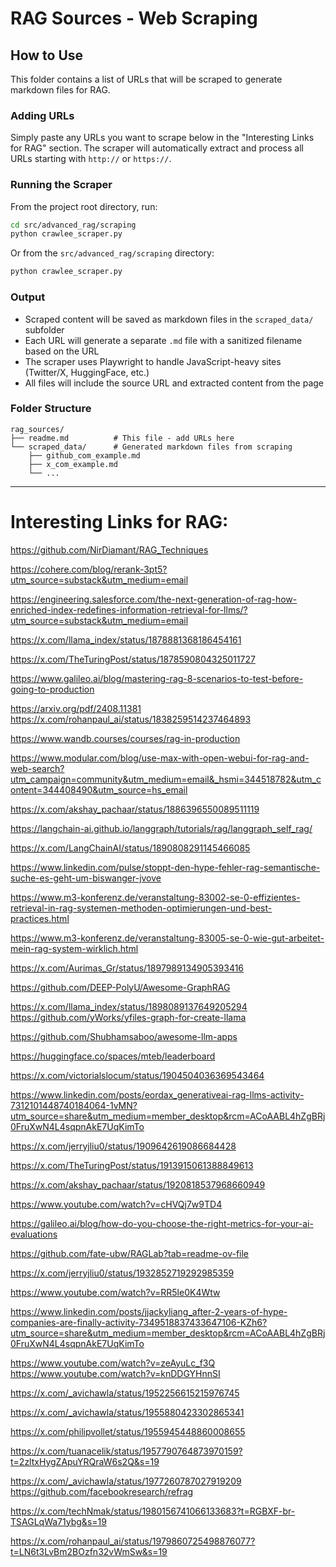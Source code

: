 # RAG Sources - Web Scraping

## How to Use

This folder contains a list of URLs that will be scraped to generate markdown files for RAG.

### Adding URLs

Simply paste any URLs you want to scrape below in the "Interesting Links for RAG" section. The scraper will automatically extract and process all URLs starting with `http://` or `https://`.

### Running the Scraper

From the project root directory, run:

```bash
cd src/advanced_rag/scraping
python crawlee_scraper.py
```

Or from the `src/advanced_rag/scraping` directory:

```bash
python crawlee_scraper.py
```

### Output

- Scraped content will be saved as markdown files in the `scraped_data/` subfolder
- Each URL will generate a separate `.md` file with a sanitized filename based on the URL
- The scraper uses Playwright to handle JavaScript-heavy sites (Twitter/X, HuggingFace, etc.)
- All files will include the source URL and extracted content from the page

### Folder Structure

```
rag_sources/
├── readme.md          # This file - add URLs here
└── scraped_data/      # Generated markdown files from scraping
    ├── github_com_example.md
    ├── x_com_example.md
    └── ...
```

---

# Interesting Links for RAG:


https://github.com/NirDiamant/RAG_Techniques

https://cohere.com/blog/rerank-3pt5?utm_source=substack&utm_medium=email

https://engineering.salesforce.com/the-next-generation-of-rag-how-enriched-index-redefines-information-retrieval-for-llms/?utm_source=substack&utm_medium=email

https://x.com/llama_index/status/1878881368186454161

https://x.com/TheTuringPost/status/1878590804325011727

https://www.galileo.ai/blog/mastering-rag-8-scenarios-to-test-before-going-to-production

https://arxiv.org/pdf/2408.11381
https://x.com/rohanpaul_ai/status/1838259514237464893

https://www.wandb.courses/courses/rag-in-production

https://www.modular.com/blog/use-max-with-open-webui-for-rag-and-web-search?utm_campaign=community&utm_medium=email&_hsmi=344518782&utm_content=344408490&utm_source=hs_email

https://x.com/akshay_pachaar/status/1886396550089511119

https://langchain-ai.github.io/langgraph/tutorials/rag/langgraph_self_rag/

https://x.com/LangChainAI/status/1890808291145466085

https://www.linkedin.com/pulse/stoppt-den-hype-fehler-rag-semantische-suche-es-geht-um-biswanger-jvove

https://www.m3-konferenz.de/veranstaltung-83002-se-0-effizientes-retrieval-in-rag-systemen-methoden-optimierungen-und-best-practices.html

https://www.m3-konferenz.de/veranstaltung-83005-se-0-wie-gut-arbeitet-mein-rag-system-wirklich.html

https://x.com/Aurimas_Gr/status/1897989134905393416

https://github.com/DEEP-PolyU/Awesome-GraphRAG

https://x.com/llama_index/status/1898089137649205294
https://github.com/yWorks/yfiles-graph-for-create-llama

https://github.com/Shubhamsaboo/awesome-llm-apps

https://huggingface.co/spaces/mteb/leaderboard

https://x.com/victorialslocum/status/1904504036369543464

https://www.linkedin.com/posts/eordax_generativeai-rag-llms-activity-7312101448740184064-1vMN?utm_source=share&utm_medium=member_desktop&rcm=ACoAABL4hZgBRj0FruXwN4L4sqpnAkE7UqKimTo

https://x.com/jerryjliu0/status/1909642619086684428

https://x.com/TheTuringPost/status/1913915061388849613

https://x.com/akshay_pachaar/status/1920818537968660949

https://www.youtube.com/watch?v=cHVQj7w9TD4

https://galileo.ai/blog/how-do-you-choose-the-right-metrics-for-your-ai-evaluations

https://github.com/fate-ubw/RAGLab?tab=readme-ov-file

https://x.com/jerryjliu0/status/1932852719292985359

https://www.youtube.com/watch?v=RR5le0K4Wtw

https://www.linkedin.com/posts/jjackyliang_after-2-years-of-hype-companies-are-finally-activity-7349518837433647106-KZh6?utm_source=share&utm_medium=member_desktop&rcm=ACoAABL4hZgBRj0FruXwN4L4sqpnAkE7UqKimTo

https://www.youtube.com/watch?v=zeAyuLc_f3Q
https://www.youtube.com/watch?v=knDDGYHnnSI

https://x.com/_avichawla/status/1952256615215976745

https://x.com/_avichawla/status/1955880423302865341

https://x.com/philipvollet/status/1955945448860008655

https://x.com/tuanacelik/status/1957790764873970159?t=2zltxHygZApuYRQraW6s2Q&s=19


https://x.com/_avichawla/status/1977260787027919209
https://github.com/facebookresearch/refrag

https://x.com/techNmak/status/1980156741066133683?t=RGBXF-br-TSAGLqWa71ybg&s=19

https://x.com/rohanpaul_ai/status/1979860725498876077?t=LN6t3LvBm2BOzfn32vWmSw&s=19